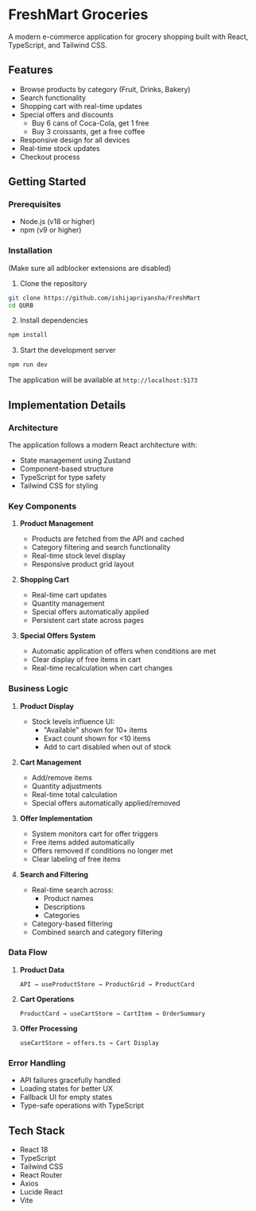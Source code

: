 # FreshMart Groceries

A modern e-commerce application for grocery shopping built with React, TypeScript, and Tailwind CSS.

## Features

- Browse products by category (Fruit, Drinks, Bakery)
- Search functionality
- Shopping cart with real-time updates
- Special offers and discounts
  - Buy 6 cans of Coca-Cola, get 1 free
  - Buy 3 croissants, get a free coffee
- Responsive design for all devices
- Real-time stock updates
- Checkout process

## Getting Started

### Prerequisites

- Node.js (v18 or higher)
- npm (v9 or higher)

### Installation
(Make sure all adblocker extensions are disabled)
1. Clone the repository
```bash
git clone https://github.com/ishijapriyansha/FreshMart
cd QURB
```

2. Install dependencies
```bash
npm install
```

3. Start the development server
```bash
npm run dev
```

The application will be available at `http://localhost:5173`

## Implementation Details

### Architecture

The application follows a modern React architecture with:
- State management using Zustand
- Component-based structure
- TypeScript for type safety
- Tailwind CSS for styling

### Key Components

1. **Product Management**
   - Products are fetched from the API and cached
   - Category filtering and search functionality
   - Real-time stock level display
   - Responsive product grid layout

2. **Shopping Cart**
   - Real-time cart updates
   - Quantity management
   - Special offers automatically applied
   - Persistent cart state across pages

3. **Special Offers System**
   - Automatic application of offers when conditions are met
   - Clear display of free items in cart
   - Real-time recalculation when cart changes

### Business Logic

1. **Product Display**
   - Stock levels influence UI:
     - "Available" shown for 10+ items
     - Exact count shown for <10 items
     - Add to cart disabled when out of stock

2. **Cart Management**
   - Add/remove items
   - Quantity adjustments
   - Real-time total calculation
   - Special offers automatically applied/removed

3. **Offer Implementation**
   - System monitors cart for offer triggers
   - Free items added automatically
   - Offers removed if conditions no longer met
   - Clear labeling of free items

4. **Search and Filtering**
   - Real-time search across:
     - Product names
     - Descriptions
     - Categories
   - Category-based filtering
   - Combined search and category filtering

### Data Flow

1. **Product Data**
   ```
   API → useProductStore → ProductGrid → ProductCard
   ```

2. **Cart Operations**
   ```
   ProductCard → useCartStore → CartItem → OrderSummary
   ```

3. **Offer Processing**
   ```
   useCartStore → offers.ts → Cart Display
   ```

### Error Handling

- API failures gracefully handled
- Loading states for better UX
- Fallback UI for empty states
- Type-safe operations with TypeScript

## Tech Stack

- React 18
- TypeScript
- Tailwind CSS
- React Router
- Axios
- Lucide React 
- Vite 